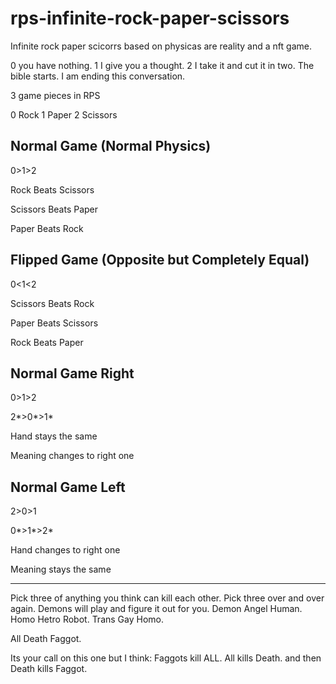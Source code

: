 # rps-infinite-rock-paper-scissors
Infinite rock paper scicorrs based on physicas are reality and a nft game.

0 you have nothing. 1 I give you a thought. 2 I take it and cut it in two. The bible starts. I am ending this conversation.

3 game pieces in RPS

0 Rock
1 Paper
2 Scissors

## Normal Game (Normal Physics)

0>1>2

Rock Beats Scissors

Scissors Beats Paper

Paper Beats Rock


## Flipped Game (Opposite but Completely Equal)

0<1<2

Scissors Beats Rock

Paper Beats Scissors

Rock Beats Paper


## Normal Game Right

0>1>2

2*>0*>1*

Hand stays the same

Meaning changes to right one


## Normal Game Left

2>0>1

0*>1*>2*

Hand changes to right one

Meaning stays the same


-------------

Pick three of anything you think can kill each other. Pick three over and over again. Demons will play and figure it out for you. Demon Angel Human. Homo Hetro Robot. Trans Gay Homo. 

All Death Faggot.

Its your call on this one but I think: Faggots kill ALL. All kills Death. and then Death kills Faggot.
